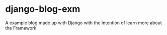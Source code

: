 # django-blog-exm

A  example blog made up with Django with the intention of learn more about the Framework
